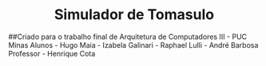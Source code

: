  <h1 align="center">Simulador de Tomasulo </h1>
 ##Criado para o trabalho final de Arquitetura de Computadores III - PUC Minas
 Alunos - Hugo Maia - Izabela Galinari - Raphael Lulli - André Barbosa
 Professor - Henrique Cota
